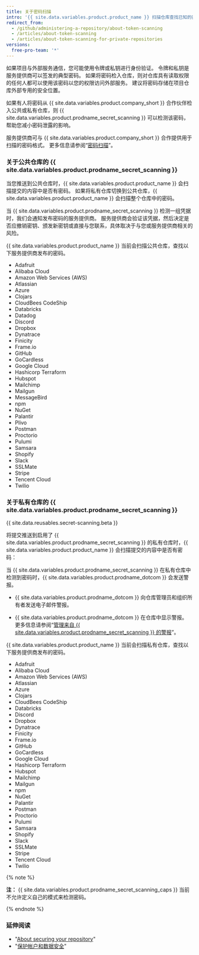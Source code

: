 ```yaml
---
title: 关于密码扫描
intro: '{{ site.data.variables.product.product_name }} 扫描仓库查找已知的密码类型，以防止欺诈性使用意外提交的密码。'
redirect_from:
  - /github/administering-a-repository/about-token-scanning
  - /articles/about-token-scanning
  - /articles/about-token-scanning-for-private-repositories
versions:
  free-pro-team: '*'
---
```


如果项目与外部服务通信，您可能使用令牌或私钥进行身份验证。 令牌和私钥是服务提供商可以签发的典型密码。 如果将密码检入仓库，则对仓库具有读取权限的任何人都可以使用该密码以您的权限访问外部服务。 建议将密码存储在项目仓库外部专用的安全位置。

如果有人将密码从 {{ site.data.variables.product.company_short }} 合作伙伴检入公共或私有仓库，则 {{ site.data.variables.product.prodname_secret_scanning }} 可以检测该密码，帮助您减小密码泄露的影响。

服务提供商可与 {{ site.data.variables.product.company_short }} 合作提供用于扫描的密码格式。 更多信息请参阅“[密码扫描](/partnerships/secret-scanning)”。

### 关于公共仓库的 {{ site.data.variables.product.prodname_secret_scanning }}

当您推送到公共仓库时，{{ site.data.variables.product.product_name }} 会扫描提交的内容中是否有密码。 如果将私有仓库切换到公共仓库，{{ site.data.variables.product.product_name }} 会扫描整个仓库中的密码。

当 {{ site.data.variables.product.prodname_secret_scanning }} 检测一组凭据时，我们会通知发布密码的服务提供商。 服务提供商会验证该凭据，然后决定是否应撤销密钥、颁发新密钥或直接与您联系，具体取决于与您或服务提供商相关的风险。

{{ site.data.variables.product.product_name }} 当前会扫描公共仓库，查找以下服务提供商发布的密码。

- Adafruit
- Alibaba Cloud
- Amazon Web Services (AWS)
- Atlassian
- Azure
- Clojars
- CloudBees CodeShip
- Databricks
- Datadog
- Discord
- Dropbox
- Dynatrace
- Finicity
- Frame.io
- GitHub
- GoCardless
- Google Cloud
- Hashicorp Terraform
- Hubspot
- Mailchimp
- Mailgun
- MessageBird
- npm
- NuGet
- Palantir
- Plivo
- Postman
- Proctorio
- Pulumi
- Samsara
- Shopify
- Slack
- SSLMate
- Stripe
- Tencent Cloud
- Twilio

### 关于私有仓库的 {{ site.data.variables.product.prodname_secret_scanning }}

{{ site.data.reusables.secret-scanning.beta }}

将提交推送到启用了 {{ site.data.variables.product.prodname_secret_scanning }} 的私有仓库时，{{ site.data.variables.product.product_name }} 会扫描提交的内容中是否有密码：

当 {{ site.data.variables.product.prodname_secret_scanning }} 在私有仓库中检测到密码时，{{ site.data.variables.product.prodname_dotcom }} 会发送警报。

- {{ site.data.variables.product.prodname_dotcom }} 向仓库管理员和组织所有者发送电子邮件警报。

- {{ site.data.variables.product.prodname_dotcom }} 在仓库中显示警报。 更多信息请参阅“[管理来自 {{ site.data.variables.product.prodname_secret_scanning }} 的警报](/github/administering-a-repository/managing-alerts-from-secret-scanning)”。

{{ site.data.variables.product.product_name }} 当前会扫描私有仓库，查找以下服务提供商发布的密码。

- Adafruit
- Alibaba Cloud
- Amazon Web Services (AWS)
- Atlassian
- Azure
- Clojars
- CloudBees CodeShip
- Databricks
- Discord
- Dropbox
- Dynatrace
- Finicity
- Frame.io
- GitHub
- GoCardless
- Google Cloud
- Hashicorp Terraform
- Hubspot
- Mailchimp
- Mailgun
- npm
- NuGet
- Palantir
- Postman
- Proctorio
- Pulumi
- Samsara
- Shopify
- Slack
- SSLMate
- Stripe
- Tencent Cloud
- Twilio

{% note %}

**注：** {{ site.data.variables.product.prodname_secret_scanning_caps }} 当前不允许定义自己的模式来检测密码。

{% endnote %}

### 延伸阅读

- "[About securing your repository](/github/administering-a-repository/about-securing-your-repository)"
- "[保护帐户和数据安全](/github/authenticating-to-github/keeping-your-account-and-data-secure)"
